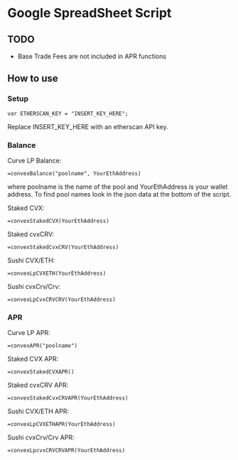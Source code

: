 # Google SpreadSheet Script

## TODO
- Base Trade Fees are not included in APR functions

## How to use

### Setup
```
var ETHERSCAN_KEY = "INSERT_KEY_HERE";
```
Replace INSERT_KEY_HERE with an etherscan API key.


### Balance
Curve LP Balance:
```
=convexBalance("poolname", YourEthAddress)
```
where poolname is the name of the pool and YourEthAddress is your wallet address.  To find pool names look in the json data at the bottom of the script.


Staked CVX:
```
=convexStakedCVX(YourEthAddress)
```

Staked cvxCRV:
```
=convexStakedCvxCRV(YourEthAddress)
```


Sushi CVX/ETH:
```
=convexLpCVXETH(YourEthAddress)
```

Sushi cvxCrv/Crv:
```
=convexLpCvxCRVCRV(YourEthAddress)
```


### APR

Curve LP APR:
```
=convexAPR("poolname")
```

Staked CVX APR:
```
=convexStakedCVXAPR()
```

Staked cvxCRV APR:
```
=convexStakedCvxCRVAPR(YourEthAddress)
```


Sushi CVX/ETH APR:
```
=convexLpCVXETHAPR(YourEthAddress)
```

Sushi cvxCrv/Crv APR:
```
=convexLpcvxCRVCRVAPR(YourEthAddress)
```